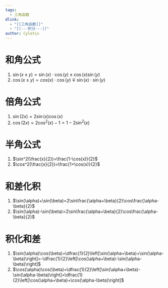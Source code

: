 ```yaml
---
tags:
  - 三角函数
dlink:
  - "[[三角函数]]"
  - "[[---积分---]]"
author: Cyletix
---
```

# 和角公式
1. $\sin(x \pm y)=\sin(x) \cdot \cos(y) \pm \cos(x) \sin(y)$ 
2. $\cos(x \pm y) = cos(x)\cdot \cos(y) \mp \sin(x)\cdot \sin(y)$ 
# 倍角公式
1. $\sin(2x)=2\sin(x)\cos(x)$ 
2. $\cos(2x)=2\cos^2(x)-1=1-2\sin^2(x)$ 
# 半角公式
1. $\sin^2(\frac{x}{2})=\frac{1-\cos(x)}{2}$  
2. $\cos^2(\frac{x}{2})=\frac{1+\cos(x)}{2}$ 
# 和差化积
1. $\sin(\alpha)+\sin(\beta)=2\sin\frac{\alpha+\beta}{2}\cos\frac{\alpha-\beta}{2}$ 
2. $\sin(\alpha)-\sin(\beta)=2\sin\frac{\alpha+\beta}{2}\cos\frac{\alpha-\beta}{2}$
# 积化和差
1. $\sin(\alpha)\cos(\beta)=\dfrac{1}{2}\left[\sin(\alpha+\beta)+\sin(\alpha-\beta)\right]=-\dfrac{1}{2}\left[\cos(\alpha+\beta)-\sin(\alpha-\beta)\right]$
2. $\cos(\alpha)\cos(\beta)=\dfrac{1}{2}\left[\sin(\alpha+\beta)-\sin(\alpha-\beta)\right]=\dfrac{1}{2}\left[\cos(\alpha+\beta)+\cos(\alpha-\beta)\right]$
